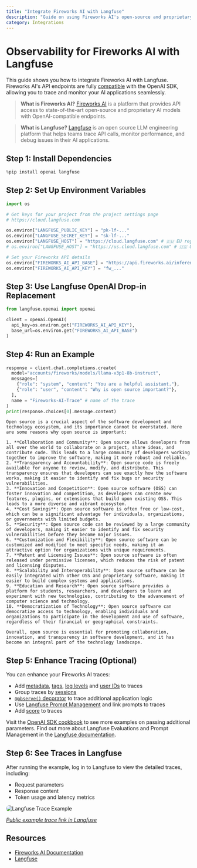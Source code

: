 ```yaml
---
title: "Integrate Fireworks AI with Langfuse"
description: "Guide on using Fireworks AI's open-source and proprietary AI models with Langfuse via the OpenAI SDK."
category: Integrations
---
```


# Observability for Fireworks AI with Langfuse

This guide shows you how to integrate Fireworks AI with Langfuse. Fireworks AI's API endpoints are fully [compatible](https://docs.fireworks.ai/tools-sdks/openai-compatibility) with the OpenAI SDK, allowing you to trace and monitor your AI applications seamlessly.

> **What is Fireworks AI?** [Fireworks AI](https://fireworks.ai/) is a platform that provides API access to state-of-the-art open-source and proprietary AI models with OpenAI-compatible endpoints.

> **What is Langfuse?** [Langfuse](https://langfuse.com) is an open source LLM engineering platform that helps teams trace API calls, monitor performance, and debug issues in their AI applications.

## Step 1: Install Dependencies


```python
%pip install openai langfuse
```

## Step 2: Set Up Environment Variables


```python
import os

# Get keys for your project from the project settings page
# https://cloud.langfuse.com

os.environ["LANGFUSE_PUBLIC_KEY"] = "pk-lf-..." 
os.environ["LANGFUSE_SECRET_KEY"] = "sk-lf-..."
os.environ["LANGFUSE_HOST"] = "https://cloud.langfuse.com" # 🇪🇺 EU region
# os.environ["LANGFUSE_HOST"] = "https://us.cloud.langfuse.com" # 🇺🇸 US region

# Set your Fireworks API details
os.environ["FIREWORKS_AI_API_BASE"] = "https://api.fireworks.ai/inference/v1"
os.environ["FIREWORKS_AI_API_KEY"] = "fw_..."
```

## Step 3: Use Langfuse OpenAI Drop-in Replacement


```python
from langfuse.openai import openai

client = openai.OpenAI(
  api_key=os.environ.get("FIREWORKS_AI_API_KEY"),
  base_url=os.environ.get("FIREWORKS_AI_API_BASE")
)
```

## Step 4: Run an Example


```python
response = client.chat.completions.create(
  model="accounts/fireworks/models/llama-v3p1-8b-instruct",
  messages=[
    {"role": "system", "content": "You are a helpful assistant."},
    {"role": "user", "content": "Why is open source important?"},
  ],
  name = "Fireworks-AI-Trace" # name of the trace
)
print(response.choices[0].message.content)
```

    Open source is a crucial aspect of the software development and technology ecosystem, and its importance cannot be overstated. Here are some reasons why open source is important:
    
    1. **Collaboration and Community**: Open source allows developers from all over the world to collaborate on a project, share ideas, and contribute code. This leads to a large community of developers working together to improve the software, making it more robust and reliable.
    2. **Transparency and Accountability**: Open source code is freely available for anyone to review, modify, and distribute. This transparency ensures that developers can see exactly how the software works, making it easier to identify and fix bugs or security vulnerabilities.
    3. **Innovation and Competition**: Open source software (OSS) can foster innovation and competition, as developers can create new features, plugins, or extensions that build upon existing OSS. This leads to a more diverse and vibrant ecosystem.
    4. **Cost Savings**: Open source software is often free or low-cost, which can be a significant advantage for individuals, organizations, or governments with limited budgets.
    5. **Security**: Open source code can be reviewed by a large community of developers, making it easier to identify and fix security vulnerabilities before they become major issues.
    6. **Customization and Flexibility**: Open source software can be customized and modified to meet specific needs, making it an attractive option for organizations with unique requirements.
    7. **Patent and Licensing Issues**: Open source software is often released under permissive licenses, which reduces the risk of patent and licensing disputes.
    8. **Scalability and Interoperability**: Open source software can be easily integrated with other OSS and proprietary software, making it easier to build complex systems and applications.
    9. **Education and Research**: Open source software provides a platform for students, researchers, and developers to learn and experiment with new technologies, contributing to the advancement of computer science and technology.
    10. **Democratization of Technology**: Open source software can democratize access to technology, enabling individuals and organizations to participate in the development and use of software, regardless of their financial or geographical constraints.
    
    Overall, open source is essential for promoting collaboration, innovation, and transparency in software development, and it has become an integral part of the technology landscape.


## Step 5: Enhance Tracing (Optional)

You can enhance your Fireworks AI traces:

- Add [metadata](https://langfuse.com/docs/tracing-features/metadata), [tags](https://langfuse.com/docs/tracing-features/tags), [log levels](https://langfuse.com/docs/tracing-features/log-levels) and [user IDs](https://langfuse.com/docs/tracing-features/users) to traces
- Group traces by [sessions](https://langfuse.com/docs/tracing-features/sessions)
- [`@observe()` decorator](https://langfuse.com/docs/sdk/python/decorators) to trace additional application logic
- Use [Langfuse Prompt Management](https://langfuse.com/docs/prompts/get-started) and link prompts to traces
- Add [score](https://langfuse.com/docs/scores/custom) to traces

Visit the [OpenAI SDK cookbook](https://langfuse.com/docs/integrations/openai/python/examples) to see more examples on passing additional parameters.
Find out more about Langfuse Evaluations and Prompt Management in the [Langfuse documentation](https://langfuse.com/docs).

## Step 6: See Traces in Langfuse

After running the example, log in to Langfuse to view the detailed traces, including:

- Request parameters
- Response content
- Token usage and latency metrics

<img src="https://langfuse.com/images/cookbook/integration-fireworks-ai/fireworks-ai-example-trace.png" alt="Langfuse Trace Example" style="border-radius: 8px;" />

_[Public example trace link in Langfuse](https://cloud.langfuse.com/project/cloramnkj0002jz088vzn1ja4/traces/2c11b0e4-eb40-49de-aee9-2ed11bed2839?timestamp=2025-03-05T13%3A31%3A34.781Z&observation=e9668bb4-29d7-4239-87be-e3019480f71f)_

## Resources

- [Fireworks AI Documentation](https://docs.fireworks.ai/getting-started/introduction)
- [Langfuse](https://langfuse.com)
